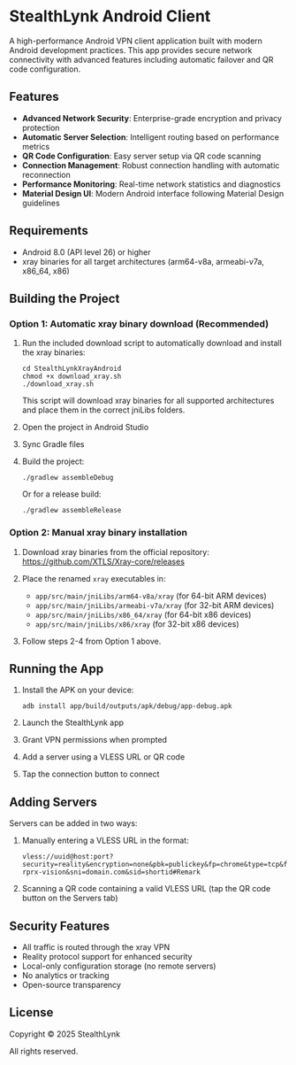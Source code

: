 # StealthLynk Android Client

A high-performance Android VPN client application built with modern Android development practices. This app provides secure network connectivity with advanced features including automatic failover and QR code configuration.

## Features

- **Advanced Network Security**: Enterprise-grade encryption and privacy protection
- **Automatic Server Selection**: Intelligent routing based on performance metrics
- **QR Code Configuration**: Easy server setup via QR code scanning
- **Connection Management**: Robust connection handling with automatic reconnection
- **Performance Monitoring**: Real-time network statistics and diagnostics
- **Material Design UI**: Modern Android interface following Material Design guidelines

## Requirements

- Android 8.0 (API level 26) or higher
- xray binaries for all target architectures (arm64-v8a, armeabi-v7a, x86_64, x86)

## Building the Project

### Option 1: Automatic xray binary download (Recommended)

1. Run the included download script to automatically download and install the xray binaries:
   ```
   cd StealthLynkXrayAndroid
   chmod +x download_xray.sh
   ./download_xray.sh
   ```
   This script will download xray binaries for all supported architectures and place them in the correct jniLibs folders.

2. Open the project in Android Studio

3. Sync Gradle files

4. Build the project:
   ```
   ./gradlew assembleDebug
   ```
   
   Or for a release build:
   ```
   ./gradlew assembleRelease
   ```

### Option 2: Manual xray binary installation

1. Download xray binaries from the official repository: https://github.com/XTLS/Xray-core/releases

2. Place the renamed `xray` executables in:
   - `app/src/main/jniLibs/arm64-v8a/xray` (for 64-bit ARM devices)
   - `app/src/main/jniLibs/armeabi-v7a/xray` (for 32-bit ARM devices)
   - `app/src/main/jniLibs/x86_64/xray` (for 64-bit x86 devices)
   - `app/src/main/jniLibs/x86/xray` (for 32-bit x86 devices)

3. Follow steps 2-4 from Option 1 above.

## Running the App

1. Install the APK on your device:
   ```
   adb install app/build/outputs/apk/debug/app-debug.apk
   ```

2. Launch the StealthLynk app

3. Grant VPN permissions when prompted

4. Add a server using a VLESS URL or QR code

5. Tap the connection button to connect

## Adding Servers

Servers can be added in two ways:

1. Manually entering a VLESS URL in the format:
   ```
   vless://uuid@host:port?security=reality&encryption=none&pbk=publickey&fp=chrome&type=tcp&flow=xtls-rprx-vision&sni=domain.com&sid=shortid#Remark
   ```

2. Scanning a QR code containing a valid VLESS URL (tap the QR code button on the Servers tab)

## Security Features

- All traffic is routed through the xray VPN
- Reality protocol support for enhanced security
- Local-only configuration storage (no remote servers)
- No analytics or tracking
- Open-source transparency

## License

Copyright © 2025 StealthLynk

All rights reserved.

